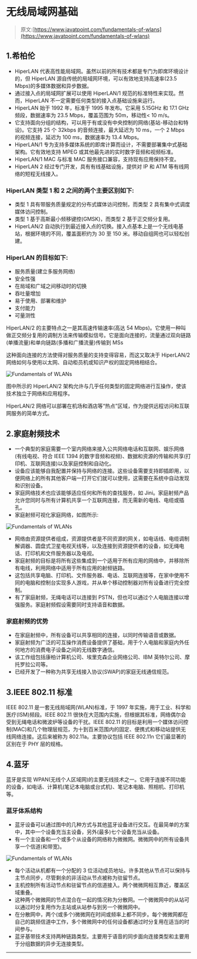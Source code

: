 # 无线局域网基础

> 原文:[https://www.javatpoint.com/fundamentals-of-wlans](https://www.javatpoint.com/fundamentals-of-wlans)

## 1.希柏伦

*   HiperLAN 代表高性能局域网。虽然以前的所有技术都是专门为即席环境设计的，但 HiperLAN 源自传统的局域网环境，可以有效地支持高速率(23.5 Mbps)的多媒体数据和异步数据。
*   通过接入点的局域网扩展可以使用 HiperLAN/1 规范的标准特性来实现。然而，HiperLAN 不一定需要任何类型的接入点基础设施来运行。
*   HiperLAN 始于 1992 年，标准于 1995 年发布。它采用 5.15GHz 和 17.1 GHz 频段，数据速率为 23.5 Mbps，覆盖范围为 50m，移动性< 10 m/s。
*   它支持面向分组的结构，可以用于有或没有中央控制的网络(基站-移动台和特设)。它支持 25 个 32kbps 的音频连接，最大延迟为 10 ms，一个 2 Mbps 的视频连接，延迟为 100 ms，数据速率为 13.4 Mbps。
*   HiperLAN/1 专为支持多媒体系统的即席计算而设计，不需要部署集中式基础架构。它有效地支持 MPEG 或其他最先进的实时数字音频和视频标准。
*   HiperLAN/1 MAC 与标准 MAC 服务接口兼容，支持现有应用保持不变。
*   HiperLAN 2 经过专门开发，具有有线基础设施，提供对 IP 和 ATM 等有线网络的短程无线接入。

### HiperLAN 类型 1 和 2 之间的两个主要区别如下:

*   类型 1 具有带服务质量规定的分布式媒体访问控制，而类型 2 具有集中式调度媒体访问控制。
*   类型 1 基于高斯最小频移键控(GMSK)，而类型 2 基于正交频分复用。
*   HiperLAN/2 自动执行到最近接入点的切换。接入点基本上是一个无线电基站，根据环境的不同，覆盖面积约为 30 至 150 米。移动自组网也可以轻松创建。

### HiperLAN 的目标如下:

*   服务质量(建立多服务网络)
*   安全性强
*   在局域和广域之间移动时的切换
*   吞吐量增加
*   易于使用、部署和维护
*   支付能力
*   可量测性

HiperLAN/2 的主要特点之一是其高速传输速率(高达 54 Mbps)。它使用一种叫做正交频分复用的调制方法来传输模拟信号。它是面向连接的，流量通过双向链路(单播流量)和单向链路(多播和广播流量)传输到 MSs

这种面向连接的方法使得对服务质量的支持变得容易，而这又取决于 HiperLAN/2 网络如何与使用以太网、自动柜员机或知识产权的固定网络相结合。

![Fundamentals of WLANs](../Images/3a820fe1bae588581931310b590358dc.png)

图中所示的 HiperLAN/2 架构允许与几乎任何类型的固定网络进行互操作，使该技术独立于网络和应用程序。

HiperLAN/2 网络可以部署在机场和酒店等“热点”区域，作为提供远程访问和互联网服务的简单方式。

## 2.家庭射频技术

*   一个典型的家庭需要一个室内网络来接入公共网络电话和互联网、娱乐网络(有线电视、符合 IEEE 1394 的数字音频和视频)、数据和资源的传输和共享(打印机、互联网连接)以及家庭控制和自动化。
*   设备应该能够自我配置并保持与网络的连接。这些设备需要支持即插即用，以便网络上的所有其他客户端一打开它们就可以使用，这需要在系统中自动发现和识别设备。
*   家庭网络技术也应该能够适应任何和所有的查找服务，如 Jini。家庭射频产品允许您同时与所有计算机共享一个互联网连接，而无需新的电线、电缆或插孔。
*   家庭射频可视化家庭网络，如图所示:

![Fundamentals of WLANs](../Images/e248aed34e295dfb370cd80e68423f03.png)

*   网络由资源提供者组成，资源提供者是不同资源的网关，如电话线、电缆调制解调器、圆盘式卫星电视天线等，以及连接到资源提供者的设备，如无绳电话、打印机和文件服务器以及电视。
*   家庭射频的目标是将所有这些集成到一个适用于所有应用的网络中，并移除所有电线，利用网络中适用于所有应用的射频链路。
*   这包括共享电脑、打印机、文件服务器、电话、互联网连接等，在家中使用不同的电脑和控制台实现多人游戏，并从单个移动控制器对所有设备进行完全控制。
*   有了家庭射频，无绳电话可以连接到 PSTN，但也可以通过个人电脑连接以增强服务。家庭射频假设需要同时支持语音和数据。

### 家庭射频的优势

*   在家庭射频中，所有设备可以共享相同的连接，以同时传输语音或数据。
*   家庭射频为广泛的可互操作消费设备提供了基础，用于个人电脑和家庭内外任何地方的消费电子设备之间的无线数字通信。
*   该工作组包括康柏计算机公司、埃里克森企业网络公司、IBM 英特尔公司、摩托罗拉公司等。
*   已经开发了一种称为共享无线接入协议(SWAP)的家庭无线通信规范。

## 3.IEEE 802.11 标准

IEEE 802.11 是一套无线局域网(WLAN)标准，于 1997 年实施，用于工业、科学和医疗(ISM)频段。IEEE 802.11 很快在大范围内实施，但根据其标准，网络偶尔会受到无绳电话和微波炉等设备的干扰。IEEE 802.11 的目标是利用一个媒体访问控制(MAC)和几个物理层规范，为十到百米范围内的固定、便携式和移动站提供无线网络连接。这后来被称为 802.11a。主要协议包括 IEEE 802.11n 它们最显著的区别在于 PHY 层的规格。

## 4.蓝牙

蓝牙是实现 WPAN(无线个人区域网)的主要无线技术之一。它用于连接不同功能的设备，如电话、计算机(笔记本电脑或台式机)、笔记本电脑、照相机、打印机等。

### 蓝牙体系结构

*   蓝牙设备可以通过图中的几种方式与其他蓝牙设备进行交互。在最简单的方案中，其中一个设备充当主设备，另外(最多)七个设备充当从设备。
*   有一个主设备和一个或多个从设备的网络称为微微网。微微网中的所有设备共享一个信道(和带宽)。

![Fundamentals of WLANs](../Images/c5fd6bbad106ab3915bdf46568eb6461.png)

*   每个活动从机都有一个分配的 3 位活动成员地址。许多其他从节点可以保持与主节点同步，尽管剩余的非活动从节点被称为驻留节点。
*   主机控制所有活动节点和驻留节点的信道接入。两个微微网相互靠近，覆盖区域重叠。
*   这种两个微微网的节点混合在一起的情况称为分散网。一个微微网中的从站可以通过时分复用作为主站或从站参与到另一个微微网中。
*   在分散网中，两个(或多个)微微网在时间或频率上都不同步。每个微微网都在自己的跳频信道中工作，多个微微网中的任何设备都通过时分复用在适当的时间参与。
*   蓝牙基带技术支持两种链路类型。主要用于语音的同步面向连接类型和主要用于分组数据的异步无连接类型。

* * *